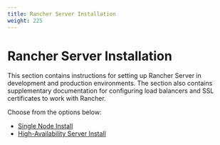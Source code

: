 ```yaml
---
title: Rancher Server Installation
weight: 225
---
```


# Rancher Server Installation

This section contains instructions for setting up Rancher Server in development and production environments. The section also contains supplementary documentation for configuring load balancers and SSL certificates to work with Rancher.

Choose from the options below:

- [Single Node Install](/rancher/v2.x/en/installation/server-installation/single-node-install/)
- [High-Availability Server Install](/rancher/v2.x/en/installation/server-installation/ha-server-install/)
